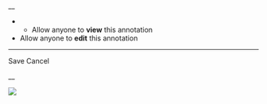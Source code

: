 __

  *   * Allow anyone to **view** this annotation
  * Allow anyone to **edit** this annotation



* * *

Save Cancel

__




![](https://bat.bing.com/action/0?ti=56018282&Ver=2&mid=0705c980-6813-4224-be41-ab6ea1942548&sid=201ffde0635411ee902411d77b750559&vid=20202bf0635411ee9ac03f2e618b0b9f&vids=0&msclkid=N&pi=0&lg=en-US&sw=800&sh=600&sc=24&nwd=1&tl=Shortform%20%7C%20Algorithms%20to%20Live%20By&p=https%3A%2F%2Fwww.shortform.com%2Fapp%2Fbook%2Falgorithms-to-live-by%2Fchapter-10&r=&lt=479&evt=pageLoad&sv=1&rn=510481)
